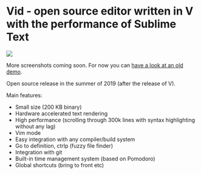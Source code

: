 # Vid - open source editor written in V with the performance of Sublime Text

![](https://user-images.githubusercontent.com/687996/53506877-2377f100-3ab7-11e9-8984-d185d632bcb7.png)

More screenshots coming soon. For now you can [have a look at an old demo](https://volt.ws/img/lang.webm).

Open source release in the summer of 2019 (after the release of V).

Main features:

- Small size (200 KB binary)
- Hardware accelerated text rendering
- High performance (scrolling through 300k lines with syntax highlighting without any lag)
- Vim mode
- Easy integration with any compiler/build system
- Go to definition, ctrlp (fuzzy file finder)
- Integration with git
- Built-in time management system (based on Pomodoro)
- Global shortcuts (bring to front etc)
